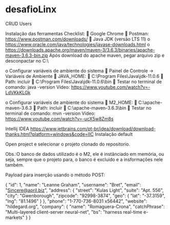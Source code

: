 # desafioLinx
CRUD Users

Instalação das ferramentas
Checklist:
 Google Chrome
 Postman: https://www.postman.com/downloads/
 Java JDK (versão LTS 11)
o https://www.oracle.com/java/technologies/javase-downloads.html
o https://downloads.apache.org/maven/maven-3/3.6.3/binaries/apache-maven-3.6.3-bin.zip
  Após download do apache maven, pegar arquivo zip e desconpactar no C:\
  
o Configurar variáveis de ambiente do sistema
 Painel de Controle -> Variáveis de Ambiente
 JAVA_HOME:
 C:\Program Files\Java\jdk-11.0.6
 Path: incluir
 C:\Program Files\Java\jdk-11.0.6\bin
 Testar no terminal de comando: java -version
Vídeo: https://www.youtube.com/watch?v=-LdVKkKLGk

o Configurar variáveis de ambiente do sistema
 M2_HOME:
 C:\apache-maven-3.6.3
 Path: incluir
 C:\apache-maven-3.6.3\bin
 Testar no terminal de comando: mvn -version
Vídeo: https://www.youtube.com/watch?v=-ucX5w8Zm8s

Intellij IDEA
https://www.jetbrains.com/pt-br/idea/download/download-thanks.html?platform=windows&code=IIC
Instalação default

Open project e selecionar o projeto clonado do repositorio.

Obs.:O banco de dados utilizado é o M2, ele é instânciado em memória, ou seja, sempre que o projeto para, o banco é excluido e a insformações nele também.

Payload para inserção usando o método POST:

{
    "id": 1,
    "name": "Leanne Graham",
    "username": "Bret",
    "email": "Sincere@april.biz",
    "address": {
      "street": "Kulas Light",
      "suite": "Apt. 556",
      "city": "Gwenborough",
      "zipcode": "92998-3874",
      "geo": {
        "lat": "-37.3159",
        "lng": "81.1496"
      }
    },
    "phone": "1-770-736-8031 x56442",
    "website": "hildegard.org",
    "company": {
      "name": "Romaguera-Crona",
      "catchPhrase": "Multi-layered client-server neural-net",
      "bs": "harness real-time e-markets"
    }
}
